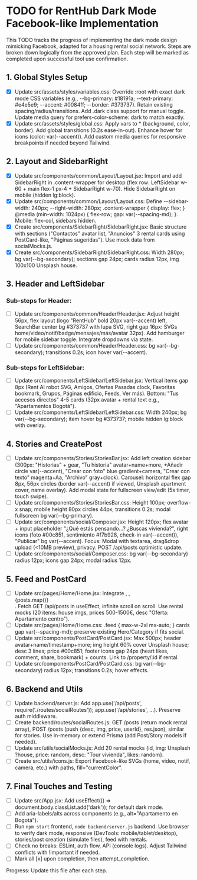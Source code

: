 # TODO for RentHub Dark Mode Facebook-like Implementation

This TODO tracks the progress of implementing the dark mode design mimicking Facebook, adapted for a housing rental social network. Steps are broken down logically from the approved plan. Each step will be marked as completed upon successful tool use confirmation.

## 1. Global Styles Setup
- [x] Update src/assets/styles/variables.css: Override :root with exact dark mode CSS variables (e.g., --bg-primary: #18191a; --text-primary: #e4e5e9; --accent: #0084ff; --border: #373737). Retain existing spacing/radius/transitions. Add .dark class support for manual toggle. Update media query for prefers-color-scheme: dark to match exactly.
- [x] Update src/assets/styles/global.css: Apply vars to * (background, color, border). Add global transitions (0.2s ease-in-out). Enhance hover for icons (color: var(--accent)). Add custom media queries for responsive breakpoints if needed beyond Tailwind.

## 2. Layout and SidebarRight
- [x] Update src/components/common/Layout/Layout.jsx: Import and add SidebarRight in .content-wrapper for desktop (flex row: LeftSidebar w-60 + main flex-1 px-4 + SidebarRight w-70). Hide SidebarRight on mobile (hidden lg:block).
- [x] Update src/components/common/Layout/Layout.css: Define --sidebar-width: 240px; --right-width: 280px; .content-wrapper { display: flex; } @media (min-width: 1024px) { flex-row; gap: var(--spacing-md); }. Mobile: flex-col, sidebars hidden.
- [x] Create src/components/SidebarRight/SidebarRight.jsx: Basic structure with sections ("Contactos" avatar list, "Anuncios" 3 rental cards using PostCard-like, "Páginas sugeridas"). Use mock data from socialMocks.js.
- [x] Create src/components/SidebarRight/SidebarRight.css: Width 280px; bg var(--bg-secondary); sections gap 24px; cards radius 12px, img 100x100 Unsplash house.

## 3. Header and LeftSidebar
### Sub-steps for Header:
- [ ] Update src/components/common/Header/Header.jsx: Adjust height 56px, flex layout (logo "RentHub" bold 20px var(--accent) left, SearchBar center bg #373737 with lupa SVG, right gap 16px: SVGs home/video/notif/badge/mensajes/más/avatar 32px). Add hamburger for mobile sidebar toggle. Integrate dropdowns via state.
- [ ] Update src/components/common/Header/Header.css: bg var(--bg-secondary); transitions 0.2s; icon hover var(--accent).

### Sub-steps for LeftSidebar:
- [ ] Update src/components/LeftSidebar/LeftSidebar.jsx: Vertical items gap 8px (Rent AI robot SVG, Amigos, Ofertas Pasadas clock, Favoritas bookmark, Grupos, Páginas edificio, Feeds, Ver más). Bottom: "Tus accesos directos" 4-5 cards (32px avatar + rental text e.g., "Apartamentos Bogotá").
- [ ] Update src/components/LeftSidebar/LeftSidebar.css: Width 240px; bg var(--bg-secondary); item hover bg #373737; mobile hidden lg:block with overlay.

## 4. Stories and CreatePost
- [ ] Update src/components/Stories/StoriesBar.jsx: Add left creation sidebar (300px: "Historias" + gear, "Tu historia" avatar+name+more, +Añadir circle var(--accent), "Crear con foto" blue gradient+camera, "Crear con texto" magenta+Aa, "Archivo" gray+clock). Carousel: horizontal flex gap 8px, 56px circles (border var(--accent) if viewed, Unsplash apartment cover, name overlay). Add modal state for fullscreen view/edit (5s timer, touch swipe).
- [ ] Update src/components/Stories/StoriesBar.css: Height 100px; overflow-x snap; mobile height 80px circles 44px; transitions 0.2s; modal fullscreen bg var(--bg-primary).
- [ ] Update src/components/social/Composer.jsx: Height 120px; flex avatar + input placeholder "¿Qué estás pensando...? ¿Buscas vivienda?", right icons (foto #00c851, sentimiento #f7b928, check-in var(--accent)), "Publicar" bg var(--accent). Focus: Modal with textarea, drag&drop upload (<10MB preview), privacy. POST /api/posts optimistic update.
- [ ] Update src/components/social/Composer.css: bg var(--bg-secondary) radius 12px; icons gap 24px; modal radius 12px.

## 5. Feed and PostCard
- [ ] Update src/pages/Home/Home.jsx: Integrate <StoriesBar />, <Composer />, <div className="feed gap-4"> {posts.map(<PostCard />)} </div>. Fetch GET /api/posts in useEffect, infinite scroll on scroll. Use rental mocks (20 items: house imgs, prices 500-1500€, desc "Oferta: Apartamento centro").
- [ ] Update src/pages/Home/Home.css: .feed { max-w-2xl mx-auto; } cards gap var(--spacing-md); preserve existing Hero/Category if fits social.
- [ ] Update src/components/PostCard/PostCard.jsx: Max 500px; header avatar+name/timestamp+more; img height 60% cover Unsplash house; desc 3 lines; price #00c851; footer icons gap 24px (heart likes, comment, share, bookmark) + counts. Link to /property/:id if rental.
- [ ] Update src/components/PostCard/PostCard.css: bg var(--bg-secondary) radius 12px; transitions 0.2s; hover effects.

## 6. Backend and Utils
- [ ] Update backend/server.js: Add app.use('/api/posts', require('./routes/socialRoutes')); app.use('/api/stories', ...). Preserve auth middleware.
- [ ] Create backend/routes/socialRoutes.js: GET /posts (return mock rental array), POST /posts (push {desc, img, price, userId}, res.json), similar for stories. Use in-memory or extend Prisma (add Post/Story models if needed).
- [ ] Update src/utils/socialMocks.js: Add 20 rental mocks {id, img: Unsplash ?house, price: random, desc: "Tour vivienda", likes: random}.
- [ ] Create src/utils/icons.js: Export Facebook-like SVGs (home, video, notif, camera, etc.) with paths, fill="currentColor".

## 7. Final Touches and Testing
- [ ] Update src/App.jsx: Add useEffect(() => document.body.classList.add('dark')); for default dark mode.
- [ ] Add aria-labels/alts across components (e.g., alt="Apartamento en Bogotá").
- [ ] Run `npm start` frontend, `node backend/server.js` backend. Use browser to verify dark mode, responsive (DevTools: mobile/tablet/desktop), stories/post creation (simulate files), feed with rentals.
- [ ] Check no breaks: ESLint, auth flow, API (console logs). Adjust Tailwind conflicts with !important if needed.
- [ ] Mark all [x] upon completion, then attempt_completion.

Progress: Update this file after each step.
